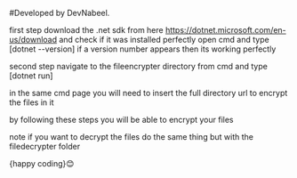 #Developed by DevNabeel. 


first step download the .net sdk from here https://dotnet.microsoft.com/en-us/download and check if it was installed perfectly open cmd and type [dotnet --version] if a version number appears then its working perfectly


second step navigate to the fileencrypter directory from cmd and type [dotnet run]

in the same cmd page you will need to insert the full directory url to encrypt the files in it

by following these steps you will be able to encrypt your files 

note if you want to decrypt the files do the same thing but with the filedecrypter folder

{happy coding}😊
